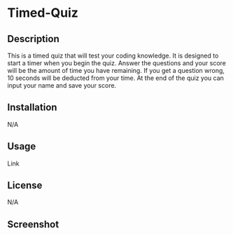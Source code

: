 # Timed-Quiz

## Description
This is a timed quiz that will test your coding knowledge. It is designed to start a timer when you begin the quiz. Answer the questions and your score will be the amount of time you have remaining. If you get a question wrong, 10 seconds will be deducted from your time. At the end of the quiz you can input your name and save your score. 
## Installation
N/A

## Usage
Link 

## License
N/A

## Screenshot

